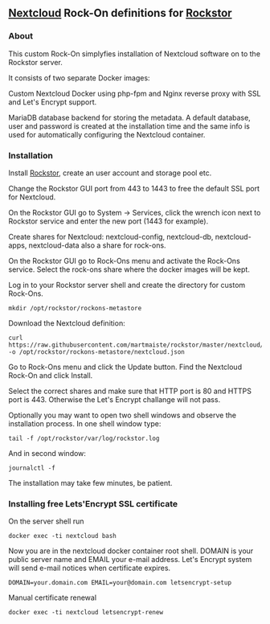 ## [Nextcloud](https://nextcloud.com) Rock-On definitions for [Rockstor](https://rockstor.com)

### About

This custom Rock-On simplyfies installation of Nextcloud software on to the Rockstor server.

It consists of two separate Docker images:

Custom Nextcloud Docker using php-fpm and Nginx reverse proxy with SSL and Let's Encrypt support.

MariaDB database backend for storing the metadata. A default database, user and password is created at the installation time and the same info is used for automatically configuring the Nextcloud container.

### Installation

Install [Rockstor](http://rockstor.com/download.html), create an user account and storage pool etc.

Change the Rockstor GUI port from 443 to 1443 to free the default SSL port for Nextcloud.

On the Rockstor GUI go to System -> Services, click the wrench icon next to Rockstor service and enter the new port (1443 for example).

Create shares for Nextcloud: nextcloud-config, nextcloud-db, nextcloud-apps, nextcloud-data also a share for rock-ons.

On the Rockstor GUI go to Rock-Ons menu and activate the Rock-Ons service.
Select the rock-ons share where the docker images will be kept.

Log in to your Rockstor server shell and create the directory for custom Rock-Ons.
```
mkdir /opt/rockstor/rockons-metastore
```

Download the Nextcloud definition:
```
curl https://raw.githubusercontent.com/martmaiste/rockstor/master/nextcloud/nextcloud.json -o /opt/rockstor/rockons-metastore/nextcloud.json
```

Go to Rock-Ons menu and click the Update button. Find the Nextcloud Rock-On and click Install.

Select the correct shares and make sure that HTTP port is 80 and HTTPS port is 443. Otherwise the Let's Encrypt challange will not pass.

Optionally you may want to open two shell windows and observe the installation process.
In one shell window type:
```
tail -f /opt/rockstor/var/log/rockstor.log
```
And in second window:
```
journalctl -f
```

The installation may take few minutes, be patient.

### Installing free Lets'Encrypt SSL certificate
On the server shell run
```
docker exec -ti nextcloud bash
```
Now you are in the nextcloud docker container root shell. DOMAIN is your public server name and EMAIL your e-mail address. Let's Encrypt system will send e-mail notices when certificate expires.
```
DOMAIN=your.domain.com EMAIL=your@domain.com letsencrypt-setup
```
Manual certificate renewal
```
docker exec -ti nextcloud letsencrypt-renew
```
